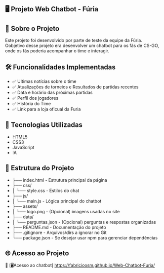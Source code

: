
## 🖥️ Projeto Web Chatbot - Fúria

## 📌 Sobre o Projeto
Este projeto foi desenvolvido por parte de teste da equipe da Fúria.
Oobjetivo desse projeto era desenvolver um chatbot para os fãs de CS-GO, onde os fãs poderia acompanhar o time e interagir.

## 🛠️ Funcionalidades Implementadas
- ✅ Ultimas notícias sobre o time
- ✅ Atualizações de torneios e Resultados de partidas recentes
- ✅ Data e horário das próximas partidas
- ✅ Perfil dos jogadores
- ✅ História do Time
- ✅ Link para a loja oficual da Furia

## 🧩 Tecnologias Utilizadas
- HTML5 
- CSS3 
- JavaScript 
- IA

## 🚀 Estrutura do Projeto
- ├── index.html  - Estrutura principal da página
- ├── css/
- │   └── style.css - Estilos do chat
- ├── js/
- │   └── main.js  - Lógica principal do chatbot
- ├── assets/
- │   └── logo.png  - (Opcional) imagens usadas no site
- ├── data/
- │   └── perguntas.json  - (Opcional) perguntas e respostas organizadas
- ├── README.md  - Documentação do projeto
- ├── .gitignore  - Arquivos/dirs a ignorar no Git
- └── package.json - Se desejar usar npm para gerenciar dependências

## 🌐 Acesso ao Projeto
🔗 [🖥️Acesso ao chatbot] https://fabricioosm.github.io/Web-Chatbot-Furia/




